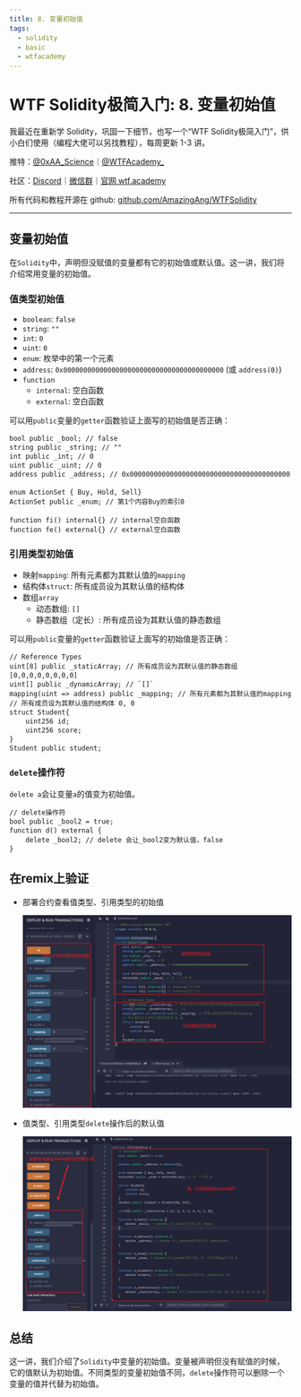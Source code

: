 ```yaml
---
title: 8. 变量初始值
tags:
  - solidity
  - basic
  - wtfacademy
---
```


# WTF Solidity极简入门: 8. 变量初始值

我最近在重新学 Solidity，巩固一下细节，也写一个“WTF Solidity极简入门”，供小白们使用（编程大佬可以另找教程），每周更新 1-3 讲。

推特：[@0xAA_Science](https://twitter.com/0xAA_Science)｜[@WTFAcademy_](https://twitter.com/WTFAcademy_)

社区：[Discord](https://discord.gg/5akcruXrsk)｜[微信群](https://docs.google.com/forms/d/e/1FAIpQLSe4KGT8Sh6sJ7hedQRuIYirOoZK_85miz3dw7vA1-YjodgJ-A/viewform?usp=sf_link)｜[官网 wtf.academy](https://wtf.academy)

所有代码和教程开源在 github: [github.com/AmazingAng/WTFSolidity](https://github.com/AmazingAng/WTFSolidity)

---

## 变量初始值

在`Solidity`中，声明但没赋值的变量都有它的初始值或默认值。这一讲，我们将介绍常用变量的初始值。

### 值类型初始值

- `boolean`: `false`
- `string`: `""`
- `int`: `0`
- `uint`: `0`
- `enum`: 枚举中的第一个元素
- `address`: `0x0000000000000000000000000000000000000000` (或 `address(0)`)
- `function`
  - `internal`: 空白函数
  - `external`: 空白函数

可以用`public`变量的`getter`函数验证上面写的初始值是否正确：

```solidity
bool public _bool; // false
string public _string; // ""
int public _int; // 0
uint public _uint; // 0
address public _address; // 0x0000000000000000000000000000000000000000

enum ActionSet { Buy, Hold, Sell}
ActionSet public _enum; // 第1个内容Buy的索引0

function fi() internal{} // internal空白函数
function fe() external{} // external空白函数 
```

### 引用类型初始值

- 映射`mapping`: 所有元素都为其默认值的`mapping`
- 结构体`struct`: 所有成员设为其默认值的结构体
- 数组`array`
  - 动态数组: `[]`
  - 静态数组（定长）: 所有成员设为其默认值的静态数组

可以用`public`变量的`getter`函数验证上面写的初始值是否正确：

```solidity
// Reference Types
uint[8] public _staticArray; // 所有成员设为其默认值的静态数组[0,0,0,0,0,0,0,0]
uint[] public _dynamicArray; // `[]`
mapping(uint => address) public _mapping; // 所有元素都为其默认值的mapping
// 所有成员设为其默认值的结构体 0, 0
struct Student{
    uint256 id;
    uint256 score; 
}
Student public student;
```

### `delete`操作符

`delete a`会让变量`a`的值变为初始值。

```solidity
// delete操作符
bool public _bool2 = true; 
function d() external {
    delete _bool2; // delete 会让_bool2变为默认值，false
}
```

## 在remix上验证

- 部署合约查看值类型、引用类型的初始值

    ![8-1.png](./img/8-1.png)

- 值类型、引用类型`delete`操作后的默认值

    ![8-2.png](./img/8-2.png)

## 总结

这一讲，我们介绍了`Solidity`中变量的初始值。变量被声明但没有赋值的时候，它的值默认为初始值。不同类型的变量初始值不同，`delete`操作符可以删除一个变量的值并代替为初始值。
